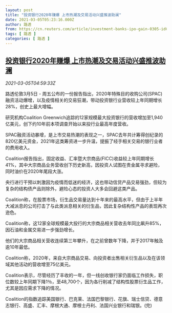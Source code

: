 ```yaml
---
layout: post
title: "投资银行2020年赚爆 上市热潮及交易活动兴盛推波助澜"
date: 2021-03-05T05:23:16.000Z
author: 路透
from: https://cn.reuters.com/article/investment-banks-ipo-gain-0305-idCNKCS2AX0CN
tags: [ 路透 ]
categories: [ 路透 ]
---
```

<!--1614921796000-->
[投资银行2020年赚爆 上市热潮及交易活动兴盛推波助澜](https://cn.reuters.com/article/investment-banks-ipo-gain-0305-idCNKCS2AX0CN)
------

<div>
<div><i>2021-03-05T04:59:33Z</i></div><p>路透伦敦3月5日 - 周五公布的一份报告指出，2020年特殊目的收购公司(SPAC)融资活动爆增，以及疫情相关的交易狂潮，带动投资银行业营收较上年同期增长28%，创史上最大增幅。</p><p>研究机构Coalition Greenwich追踪的12家规模最大投资银行的营收增加至1,940亿美元，创下约10年前本项调查开始以来投行业最高年度营收。</p><p>SPAC融资活动暴增，是上市交易热潮的表现之一，SPAC去年共计筹得创纪录的820亿美元资金，2021年这类筹资进一步升温，提振了经手相关交易的银行业者的费用收入。</p><p>Coalition报告指出，固定收益、汇率暨大宗商品(FICC)收益较上年同期增长41%，其中大宗商品业务营收创下历史新高，因投资人试图在贵金属寻求避险，同时油价在2020年尾段大涨。</p><p>央行进行干预以刺激因为疫情而低迷的经济，这也带动信贷产品交易强劲，但较为复杂的结构债产品则除外，避险心态的投资人大多会回避这类产品。</p><p>Coalition称，在股票市场，衍生品交易量达到十年来的最高水平，但由于上半年大减派息的公司打击了与此类派息相关的衍生品，因此复杂结构性产品的表现再次逊色。</p><p>Coalition称，这12家全球规模最大投行的大宗商品相关营收去年同比飙升85%，因石油和金属交易进一步强劲增长。</p><p>他们的大宗商品相关营收连续第三年攀升，在之前曾数年下降，并于2017年触及逾10年最低。</p><p>Coalition称，2020年，来自大宗商品交易、向投资者出售相关衍生品以及在该领域其他活动的营收增至75亿美元。</p><p>Coalition表示，尽管经历了丰收的一年，但一线创收银行家仍面临工作损失，职位数较上年同期下降1％，至48,700个，因为各行削减了结构性股票衍生品工作，尤其是因应需求下降的情况。</p><p>Coalition的指数追踪美国银行、巴克莱、法国巴黎银行、花旗、瑞士信贷、德意志银行、高盛、汇丰、摩根大通、摩根士丹利、法国兴业银行和瑞银。(完)</p>
</div>
